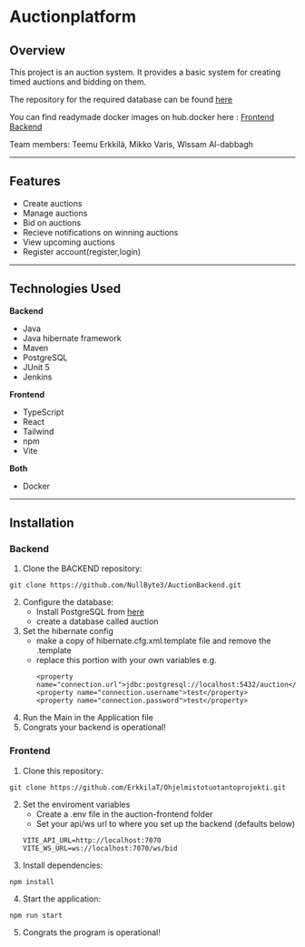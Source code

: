 # Auctionplatform
## Overview

This project is an auction system. It provides a basic system for creating timed auctions and bidding on them.

The repository for the required database can be found [here](https://github.com/NullByte3/AuctionBackend)

You can find readymade docker images on hub.docker here : 
[Frontend](https://hub.docker.com/r/oomis1/auction_frontend)
[Backend](https://hub.docker.com/r/oomis1/auction_backend)

Team members: Teemu Erkkilä, Mikko Varis, Wissam Al-dabbagh

---

## Features
- Create auctions
- Manage auctions
- Bid on auctions
- Recieve notifications on winning auctions
- View upcoming auctions
- Register account(register,login)

---

## Technologies Used
**Backend**
- Java
- Java hibernate framework
- Maven
- PostgreSQL
- JUnit 5
- Jenkins
  
**Frontend**
- TypeScript
- React
- Tailwind
- npm
- Vite
  
**Both**
- Docker

---

## Installation
### Backend
1. Clone the BACKEND repository:
```
git clone https://github.com/NullByte3/AuctionBackend.git
```
2. Configure the database:
   - Install PostgreSQL from [here](https://www.postgresql.org/download/)
   - create a database called auction
3. Set the hibernate config
   - make a copy of hibernate.cfg.xml.template file and remove the .template
   - replace this portion with your own variables e.g.
     ```
     <property name="connection.url">jdbc:postgresql://localhost:5432/auction</property>
     <property name="connection.username">test</property>
     <property name="connection.password">test</property>
     ```
4. Run the Main in the Application file
5. Congrats your backend is operational!

### Frontend
1. Clone this repository:
```
git clone https://github.com/ErkkilaT/Ohjelmistotuotantoprojekti.git
```
2. Set the enviroment variables
   - Create a .env file in the auction-frontend folder
   - Set your api/ws url to where you set up the backend (defaults below)
   ```
   VITE_API_URL=http://localhost:7070
   VITE_WS_URL=ws://localhost:7070/ws/bid
   ```
3. Install dependencies:
```
npm install
```
4. Start the application:
```
npm run start
```
5. Congrats the program is operational!



